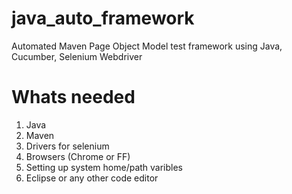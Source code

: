 # java_auto_framework
Automated Maven Page Object Model test framework using Java, Cucumber, Selenium Webdriver

# Whats needed
1) Java
2) Maven
3) Drivers for selenium
4) Browsers (Chrome or FF)
5) Setting up system home/path varibles
6) Eclipse or any other code editor
